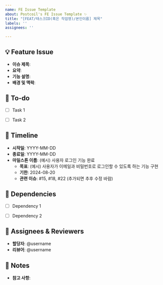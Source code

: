 ```yaml
---
name: FE Issue Template
about: Postcoil's FE Issue Template ✨
title: "[FEAT/태스크ID(혹은 작업명)/본인이름] 제목"
labels: ''
assignees: ''

---
```


## 💡 Feature Issue
<!-- 관련 이슈에 대해 설명해주세요. -->
<!-- 모든 항목에 대해 다 채워넣지 않아도 됩니다. 사용하지 않는 항목은 지워서 이슈 생성해주세요. -->
- **이슈 제목**: 
- **요약**: 
- **기능 설명**: 
- **배경 및 맥락**: 



## 🌿  To-do
<!-- 해야 할 일들을 적어주세요. -->
- [ ] Task 1
- [ ] Task 2



## 📅 Timeline
<!-- 예상되는 일정과 마일스톤을 적어주세요. -->
- **시작일**: YYYY-MM-DD
- **종료일**: YYYY-MM-DD
- **마일스톤 이름**: (예시) 사용자 로그인 기능 완료
    - **목표**: (예시) 사용자가 이메일과 비밀번호로 로그인할 수 있도록 하는 기능 구현
    - **기한**: 2024-08-20
    - **관련 이슈**: #15, #18, #22 (추가되면 추후 수정 바람)



## 🧩 Dependencies
<!-- 이 이슈가 의존하고 있는 다른 이슈나 작업을 적어주세요. -->
- [ ] Dependency 1
- [ ] Dependency 2



## 👥 Assignees & Reviewers
<!-- 이슈에 할당된 사람들과 리뷰어를 적어주세요. -->
- **할당자**: @username
- **리뷰어**: @username



## 📌 Notes
<!-- 기타 참고 사항을 적어주세요. -->
- **참고 사항**:
